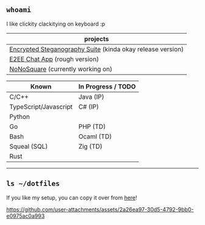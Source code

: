 ## `whoami`

I like clickity clackitying on keyboard :p

| projects |
|---|
| [Encrypted Steganography Suite](https://github.com/Francois-Coleongco/Steganography_Suite) (kinda okay release version)  |
| [E2EE Chat App](https://github.com/Francois-Coleongco/E2EE_Chat_App) (rough version) |
| [NoNoSquare](https://github.com/Francois-Coleongco/NoNoSquare) (currently working on) |

| Known   | In Progress / TODO |
|----------|----------|
| C/C++   | Java (IP)   |
| TypeScript/Javascript  |  C# (IP)  |
| Python    |    |
| Go   | PHP (TD) |
| Bash |  Ocaml (TD)  |
| Squeal (SQL) |  Zig (TD) |
| Rust         |           |

----------------------------------------

## `ls ~/dotfiles`

If you like my setup, you can copy it over from 
[here](https://github.com/Francois-Coleongco/dotfiles)!

https://github.com/user-attachments/assets/2a26ea97-30d5-4792-9bb0-e0975ac0a993

<!--
**Chris-Coleongco/Chris-Coleongco** is a ✨ _special_ ✨ repository because its `README.md` (this file) appears on your GitHub profile.

Here are some ideas to get you started:

- 🔭 I’m currently working on ...
- 🌱 I’m currently learning ...
- 👯 I’m looking to collaborate on ...
- 🤔 I’m looking for help with ...
- 💬 Ask me about ...
- 📫 How to reach me: ...
- 😄 Pronouns: ...
- ⚡ Fun fact: ...
-->
